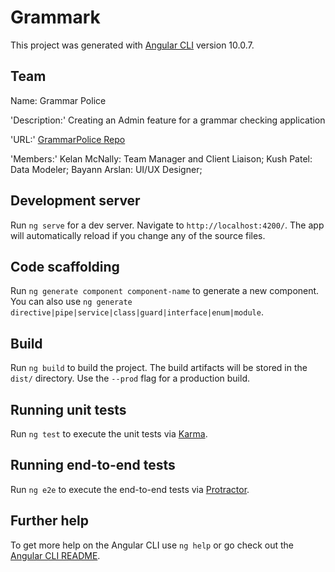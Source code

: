 # Grammark

This project was generated with [Angular CLI](https://github.com/angular/angular-cli) version 10.0.7.

## Team

Name: Grammar Police

'Description:' Creating an Admin feature for a grammar checking application

'URL:' [GrammarPolice Repo](https://github.com/kelandesu11/GrammarPolice)

'Members:' Kelan McNally: Team Manager and Client Liaison;
Kush Patel: Data Modeler; Bayann Arslan: UI/UX Designer;

## Development server

Run `ng serve` for a dev server. Navigate to `http://localhost:4200/`. The app will automatically reload if you change any of the source files.

## Code scaffolding

Run `ng generate component component-name` to generate a new component. You can also use `ng generate directive|pipe|service|class|guard|interface|enum|module`.

## Build

Run `ng build` to build the project. The build artifacts will be stored in the `dist/` directory. Use the `--prod` flag for a production build.

## Running unit tests

Run `ng test` to execute the unit tests via [Karma](https://karma-runner.github.io).

## Running end-to-end tests

Run `ng e2e` to execute the end-to-end tests via [Protractor](http://www.protractortest.org/).

## Further help

To get more help on the Angular CLI use `ng help` or go check out the [Angular CLI README](https://github.com/angular/angular-cli/blob/master/README.md).
